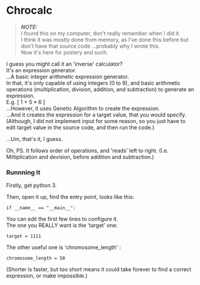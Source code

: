 # Chrocalc

>***NOTE:***  
I found this on my computer, don't really remember when I did it.  
I think it was mostly done from memory, as I've done this before but don't have that source code ...probably why I wrote this.  
Now it's here for postery and such.

I guess you might call it an 'inverse' calculator?  
It's an expression generator.  
...A basic integer arithmetic expression generator.  
In that, it's only capable of using integers (0 to 9), and basic arithmetic operations (multiplication, division, addition, and subtraction) to generate an expression.  
E.g. [ 1 + 5 * 6 ]  
...However, it uses Genetic Algorithm to create the expression.  
...And it creates the expression for a target value, that you would specify. (Although, I did not implement input for some reason, so you just have to edit target value in the source code, and then run the code.)

...Um, that's it, I guess.

Oh, PS. It follows order of operations, and 'reads' left to right. (I.e. Miltiplication and devision, before addition and subtraction.)

### Runnning It

Firstly, get python 3.

Then, open it up, find the entry point, looks like this:

``` Python3
if __name__ == "__main__":
```

You can edit the first few lines to configure it.  
The one you REALLY want is the 'target' one:

``` Python3
target = 1111
```

The other useful one is 'chromosome_length' :
``` Python3
chromosome_length = 50
```
(Shorter is faster, but too short means it could take forever to find a correct expression, or make impossible.)